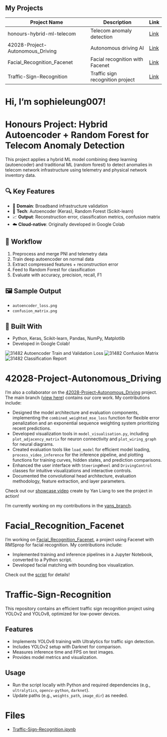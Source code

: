 
## My Projects
| Project Name                           | Description                          | Link                                                                          |
|----------------------------------------|--------------------------------------|-------------------------------------------------------------------------------|
| honours-hybrid-ml-telecom              | Telecom anomaly detection            | [Link](https://github.com/sophieleung007)                                     |
| 42028-Project-Autonomous_Driving       | Autonomous driving AI                | [Link](https://github.com/adriankumar/42028-Project-Autonomous_Driving)       |
| Facial_Recognition_Facenet             | Facial recognition with Facenet      | [Link](https://github.com/sophieleung007/Facial_Recognition_Facenet)          |
| Traffic-Sign-Recognition               | Traffic sign recognition project     | [Link](https://github.com/sophieleung007/Traffic-Sign-Recognition)            |



# Hi, I’m sophieleung007!

# Honours Project: Hybrid Autoencoder + Random Forest for Telecom Anomaly Detection

This project applies a hybrid ML model combining deep learning (autoencoder) and traditional ML (random forest) to detect anomalies in telecom network infrastructure using telemetry and physical network inventory data.

## 🔍 Key Features
- 📡 **Domain**: Broadband infrastructure validation
- 🤖 **Tech**: Autoencoder (Keras), Random Forest (Scikit-learn)
- 📈 **Output**: Reconstruction error, classification metrics, confusion matrix
- ☁️ **Cloud-native**: Originally developed in Google Colab

## 🧪 Workflow
1. Preprocess and merge PNI and telemetry data
2. Train deep autoencoder on normal data
3. Extract compressed features + reconstruction error
4. Feed to Random Forest for classification
5. Evaluate with accuracy, precision, recall, F1

## 🖼️ Sample Output
- `autoencoder_loss.png`
- `confusion_matrix.png`

## 🔬 Built With
- Python, Keras, Scikit-learn, Pandas, NumPy, Matplotlib
- Developed in Google Colab!


![31482 Autoencoder Train and Validation Loss](https://github.com/user-attachments/assets/18b6fc9c-a8eb-478d-8ce0-4da681dac327)
![31482 Confusion Matrix](https://github.com/user-attachments/assets/96571a10-8758-4718-9ce8-01ec225ed25b)
![31482 Classification Report](https://github.com/user-attachments/assets/12d47727-48ae-45b7-91c5-9b1e03053d04)






# 42028-Project-Autonomous_Driving
I’m also a collaborator on the [42028-Project-Autonomous_Driving](https://github.com/adriankumar/42028-Project-Autonomous_Driving) project. The main branch ([view here](https://github.com/adriankumar/42028-Project-Autonomous_Driving/tree/main)) contains our core work. My contributions include:

- Designed the model architecture and evaluation components, implementing the `combined_weighted_mse_loss` function for flexible error penalization and an exponential sequence weighting system prioritizing recent predictions.
- Developed visualization tools in `model_visualisation.py`, including `plot_adjacency_matrix` for neuron connectivity and `plot_wiring_graph` for neural diagrams.
- Created evaluation tools like `load_model` for efficient model loading, `process_video_inference` for the inference pipeline, and plotting functions for training curves, hidden states, and prediction comparisons.
- Enhanced the user interface with `SteeringWheel` and `DrivingControl` classes for intuitive visualizations and interactive controls.
- Documented the convolutional head architecture, evaluation methodology, feature extraction, and layer parameters.

Check out our [showcase video](https://www.youtube.com/watch?v=FuSemjOSa5k) create by Yan Liang to see the project in action!

I’m currently working on my contributions in the [yans_branch](https://github.com/adriankumar/42028-Project-Autonomous_Driving/tree/yans_branch).





# Facial_Recognition_Facenet
I’m working on [Facial_Recognition_Facenet](https://github.com/sophieleung007/Facial_Recognition_Facenet), a project using Facenet with RMSprop for facial recognition. My contributions include:

- Implemented training and inference pipelines in a Jupyter Notebook, converted to a Python script.
- Developed facial matching with bounding box visualization.

Check out the [script](https://github.com/sophieleung007/Facial_Recognition_Facenet/blob/main/Augmented_0_3_RMSprop_Training_Facenet_.py) for details!





# Traffic-Sign-Recognition

This repository contains an efficient traffic sign recognition project using YOLOv2 and YOLOv8, optimized for low-power devices.

## Features
- Implements YOLOv8 training with Ultralytics for traffic sign detection.
- Includes YOLOv2 setup with Darknet for comparison.
- Measures inference time and FPS on test images.
- Provides model metrics and visualization.

## Usage
- Run the script locally with Python and required dependencies (e.g., `ultralytics`, `opencv-python`, `darknet`).
- Update paths (e.g., `weights_path`, `image_dir`) as needed.

# Files
- [Traffic-Sign-Recognition.ipynb](https://github.com/sophieleung007/Traffic-Sign-Recognition/blob/main/Traffic-Sign-Recognition.ipynb)

